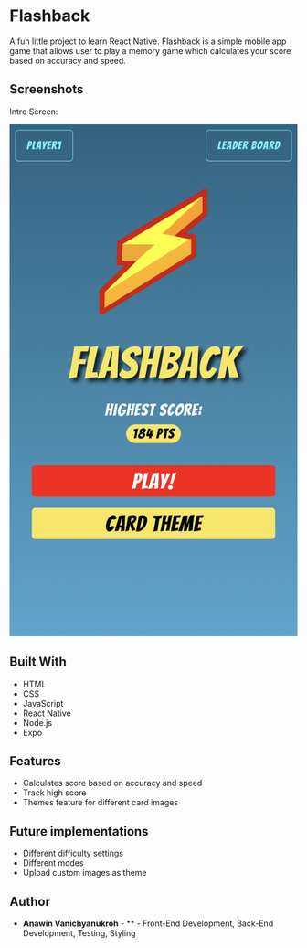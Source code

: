 # Flashback

A fun little project to learn React Native. Flashback is a simple mobile app game that allows user to play a memory game which calculates your score based on
 accuracy and speed.

## Screenshots

Intro Screen:

![Intro Screen](flashback-screenshot.png)

## Built With

* HTML
* CSS
* JavaScript
* React Native
* Node.js
* Expo

## Features

* Calculates score based on accuracy and speed
* Track high score
* Themes feature for different card images

## Future implementations

* Different difficulty settings
* Different modes
* Upload custom images as theme

## Author

* **Anawin Vanichyanukroh** - ** - Front-End Development, Back-End Development, Testing, Styling
